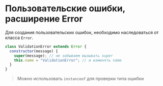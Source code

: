 # Пользовательские ошибки, расширение Error

Для создания пользовательских ошибок, необходимо наследоваться от класса `Error`.

```js
class ValidationError extends Error {
  constructor(message) {
    super(message); // не забываем вызывать super
    this.name = "ValidationError"; // и изменять name
  }
}
```

> Можно использовать `instanceof` для проверки типа ошибки

